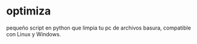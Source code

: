 # optimiza
pequeño script en python que limpia tu pc de archivos basura, compatible con Linux y Windows.
